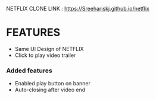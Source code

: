 
NETFLIX CLONE LINK : https://Sreehariskj.github.io/netflix

# FEATURES 
  * Same UI Design of NETFLIX 
  * Click to play video trailer
### Added features 
  * Enabled play button on banner
  * Auto-closing after video end









